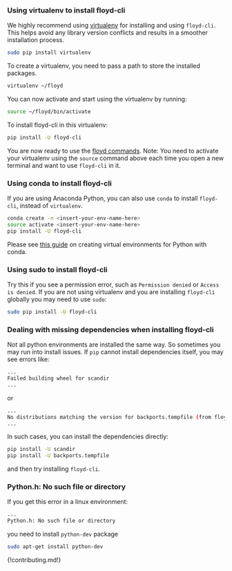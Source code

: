 ### Using virtualenv to install floyd-cli

We highly recommend using [virtualenv](https://virtualenv.pypa.io/en/stable/userguide/) for installing and using `floyd-cli`. This helps avoid any library version conflicts and results in a smoother installation process.

```bash
sudo pip install virtualenv
```

To create a virtualenv, you need to pass a path to store the installed packages.

```bash
virtualenv ~/floyd
```

You can now activate and start using the virtualenv by running:
```bash
source ~/floyd/bin/activate
```

To install floyd-cli in this virtualenv:

```bash
pip install -U floyd-cli
```

You are now ready to use the [floyd commands](http://docs.floydhub.com/commands/). Note: You need to activate your virtualenv using the `source` command above each time you open a new terminal and want to use `floyd-cli` in it.

### Using conda to install floyd-cli

If you are using Anaconda Python, you can also use `conda` to install `floyd-cli`, instead of `virtualenv`.

```bash
conda create -n <insert-your-env-name-here>
source activate <insert-your-env-name-here>
pip install -U floyd-cli
```

Please see [this guide](https://uoa-eresearch.github.io/eresearch-cookbook/recipe/2014/11/20/conda/) on creating virtual environments for Python with conda.

### Using sudo to install floyd-cli

Try this if you see a permission error, such as `Permission denied` or `Access is denied`. If you are not using virtualenv and you are installing `floyd-cli` globally you may need to use `sudo`:

```bash
sudo pip install -U floyd-cli
```


### Dealing with missing dependencies when installing floyd-cli

Not all python environments are installed the same way. So sometimes you may run
into install issues. If `pip` cannot install dependencies itself, you may see errors like:

```bash
...
Failed building wheel for scandir
...
```

or

```bash
...
No distributions matching the version for backports.tempfile (from floyd-cli)
...
```

In such cases, you can install the dependencies directly:

```bash
pip install -U scandir
pip install -U backports.tempfile
```

and then try installing `floyd-cli`.


### Python.h: No such file or directory

If you get this error in a linux environment:

```bash
...
Python.h: No such file or directory
```

you need to install `python-dev` package

```bash
sudo apt-get install python-dev
```


{!contributing.md!}
